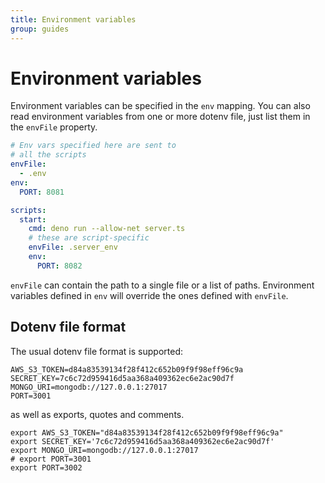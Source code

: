 ```yaml
---
title: Environment variables
group: guides
---
```

# Environment variables

Environment variables can be specified in the `env` mapping. You can also read environment variables from one or more
dotenv file, just list them in the `envFile` property.

```yaml
# Env vars specified here are sent to
# all the scripts
envFile:
  - .env
env:
  PORT: 8081

scripts:
  start:
    cmd: deno run --allow-net server.ts
    # these are script-specific
    envFile: .server_env
    env:
      PORT: 8082
```

`envFile` can contain the path to a single file or a list of paths. Environment variables defined in `env` will override
the ones defined with `envFile`.

## Dotenv file format

The usual dotenv file format is supported:

```shell
AWS_S3_TOKEN=d84a83539134f28f412c652b09f9f98eff96c9a
SECRET_KEY=7c6c72d959416d5aa368a409362ec6e2ac90d7f
MONGO_URI=mongodb://127.0.0.1:27017
PORT=3001
```

as well as exports, quotes and comments.

```shell
export AWS_S3_TOKEN="d84a83539134f28f412c652b09f9f98eff96c9a"
export SECRET_KEY='7c6c72d959416d5aa368a409362ec6e2ac90d7f'
export MONGO_URI=mongodb://127.0.0.1:27017
# export PORT=3001
export PORT=3002
```
